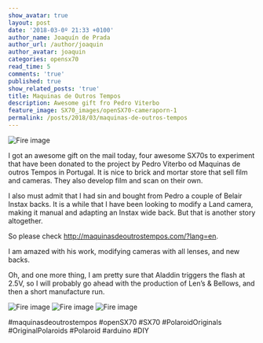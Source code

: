 ```yaml
---
show_avatar: true
layout: post
date: '2018-03-0º 21:33 +0100'
author_name: Joaquín de Prada
author_url: /author/joaquin
author_avatar: joaquin
categories: opensx70
read_time: 5
comments: 'true'
published: true
show_related_posts: 'true'
title: Maquinas de Outros Tempos
description: Awesome gift fro Pedro Viterbo
feature_image: SX70_images/openSX70-cameraporn-1
permalink: /posts/2018/03/maquinas-de-outros-tempos
---
```


![Fire image]({{site.url}}/{{site.baseurl}}img/2018/03/maquinas-de-outros-tempos-01.jpg)

I got an awesome gift on the mail today, four awesome SX70s to experiment that have been donated to the project by Pedro Viterbo od Maquinas de outros Tempos in Portugal. It is nice to brick and mortar store that sell film and cameras. They also develop film and scan on their own.

I also must admit that I had sin and bought from Pedro a couple of Belair Instax backs. It is a while that I have been looking to modify a Land camera, making it manual and adapting an Instax wide back. But that is another story altogether.

So please check http://maquinasdeoutrostempos.com/?lang=en.

I am amazed with his work, modifying cameras with all lenses, and new backs.

Oh, and one more thing, I am pretty sure that Aladdin triggers the flash at 2.5V, so I will probably go ahead with the production of Len’s & Bellows, and then a short manufacture run.

![Fire image]({{site.url}}/{{site.baseurl}}img/2018/03/maquinas-de-outros-tempos-02.jpg)
![Fire image]({{site.url}}/{{site.baseurl}}img/2018/03/maquinas-de-outros-tempos-03.jpg)
![Fire image]({{site.url}}/{{site.baseurl}}img/2018/03/maquinas-de-outros-tempos-04.jpg)

#maquinasdeoutrostempos #openSX70 #SX70 #PolaroidOriginals #OriginalPolaroids #Polaroid #arduino #DIY
